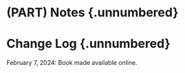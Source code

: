 # (PART) Notes {.unnumbered}

# Change Log {.unnumbered}

February 7, 2024: Book made available online.
